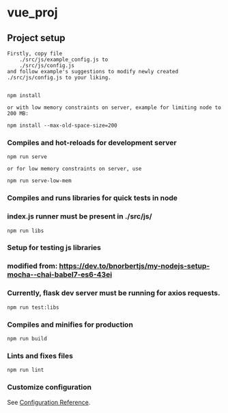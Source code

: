 # vue_proj

## Project setup
```
Firstly, copy file 
    ./src/js/example_config.js to 
    ./src/js/config.js
and follow example's suggestions to modify newly created ./src/js/config.js to your liking.


npm install

or with low memory constraints on server, example for limiting node to 200 MB:

npm install --max-old-space-size=200

```

### Compiles and hot-reloads for development server
```
npm run serve

or for low memory constraints on server, use

npm run serve-low-mem

```

### Compiles and runs libraries for quick tests in node
### index.js runner must be present in ./src/js/
```
npm run libs
```

### Setup for testing js libraries
### modified from: https://dev.to/bnorbertjs/my-nodejs-setup-mocha--chai-babel7-es6-43ei
### Currently, flask dev server must be running for axios requests.
```
npm run test:libs
```

### Compiles and minifies for production
```
npm run build
```

### Lints and fixes files
```
npm run lint
```

### Customize configuration
See [Configuration Reference](https://cli.vuejs.org/config/).
